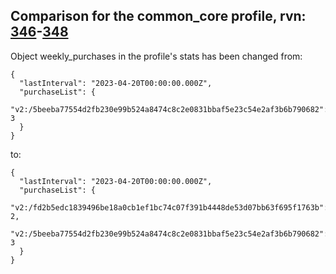 ## Comparison for the common_core profile, rvn: [346](https://github.com/PRO100KatYT/FortniteProfileRevisions/tree/main/profiles/common_core/346%20common_core.json)-[348](https://github.com/PRO100KatYT/FortniteProfileRevisions/tree/main/profiles/common_core/348%20common_core.json)

Object weekly_purchases in the profile's stats has been changed from:

```
{
  "lastInterval": "2023-04-20T00:00:00.000Z",
  "purchaseList": {
    "v2:/5beeba77554d2fb230e99b524a8474c8c2e0831bbaf5e23c54e2af3b6b790682": 3
  }
}
```

to:

```
{
  "lastInterval": "2023-04-20T00:00:00.000Z",
  "purchaseList": {
    "v2:/fd2b5edc1839496be18a0cb1ef1bc74c07f391b4448de53d07bb63f695f1763b": 2,
    "v2:/5beeba77554d2fb230e99b524a8474c8c2e0831bbaf5e23c54e2af3b6b790682": 3
  }
}
```

<br><br>
